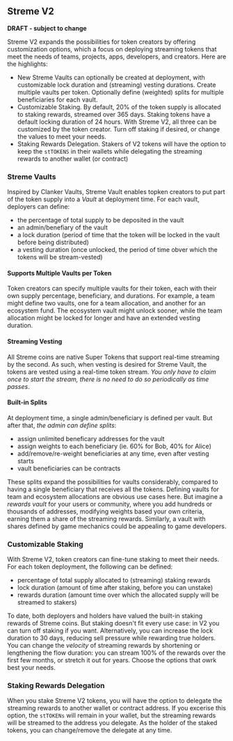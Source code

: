 ## Streme V2

**DRAFT - subject to change**

Streme V2 expands the possibilities for token creators by offering customization options, which a focus on deploying streaming tokens that meet the needs of teams, projects, apps, developers, and creators. Here are the highlights:

- New Streme Vaults can optionally be created at deployment, with customizable lock duration and (streaming) vesting durations. Create multiple vaults per token. Optionally define (weighted) splits for multiple beneficiaries for each vault.
- Customizable Staking. By default, 20% of the token supply is allocated to staking rewards, streamed over 365 days. Staking tokens have a default locking duration of 24 hours. With Streme V2, all three can be customized by the token creator. Turn off staking if desired, or change the values to meet your needs.
- Staking Rewards Delegation. Stakers of V2 tokens will have the option to keep the `stTOKENS` in their wallets while delegating the streaming rewards to another wallet (or contract)

### Streme Vaults

Inspired by Clanker Vaults, Streme Vault enables topken creators to put part of the token supply into a _Vault_ at deployment time. For each vault, deployers can define:

- the percentage of total supply to be deposited in the vault
- an admin/benefiary of the vault
- a lock duration (period of time that the token will be locked in the vault before being distributed)
- a vesting duration (once unlocked, the period of time obver which the tokens will be stream-vested)

#### Supports Multiple Vaults per Token

Token creators can specify multiple vaults for their token, each with their own supply percentage, beneficiary, and durations. For example, a team might define two vaults, one for a team allocation, and another for an ecosystem fund. The ecosystem vault might unlock sooner, while the team allocation might be locked for longer and have an extended vesting duration.

#### Streaming Vesting

All Streme coins are native Super Tokens that support real-time streaming by the second. As such, when vesting is desired for Streme Vault, the tokens are vested using a real-time token stream. _You only have to claim once to start the stream, there is no need to do so periodically as time passes_.

#### Built-in Splits

At deployment time, a single admin/beneficiary is defined per vault. But after that, _the admin can define splits_:

- assign unlimited beneficary addresses for the vault
- assign weights to each beneficiary (ie. 60% for Bob, 40% for Alice)
- add/remove/re-weight beneficiaries at any time, even after vesting starts
- vault beneficiaries can be contracts

These splits expand the possibilities for vaults considerably, compared to having a single beneficiary that receives all the tokens. Defining vaults for team and ecosystem allocations are obvious use cases here. But imagine a _rewards vault_ for your users or community, where you add hundreds or thousands of addresses, modifying weights based your own criteria, earning them a share of the streaming rewards. Similarly, a vault with shares defined by game mechanics could be appealing to game developers.

### Customizable Staking

With Streme V2, token creators can fine-tune staking to meet their needs. For each token deployment, the following can be defined:

- percentage of total supply allocated to (streaming) staking rewards
- lock duration (amount of time after staking, before you can unstake)
- rewards duration (amount time over which the allocated supply will be streamed to stakers)

To date, both deployers and holders have valued the built-in staking rewards of Streme coins. But staking doesn't fit every use case: in V2 you can turn off staking if you want. Alternatively, you can increase the lock duration to 30 days, reducing sell pressure while rewarding true holders. You can change the _velocity_ of streaming rewards by shortening or lengthening the flow duration: you can stream 100% of the rewards over the first few months, or stretch it out for years. Choose the options that owrk best your needs.

### Staking Rewards Delegation

When you stake Streme V2 tokens, you will have the option to delegate the streaming rewards to another wallet or contract address. If you excerise this option, the `stTOKENs` will remain in your wallet, but the streaming rewards will be streamed to the address you delegate. As the holder of the staked tokens, you can change/remove the delegate at any time.